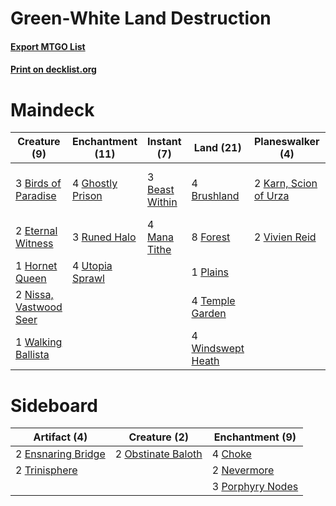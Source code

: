 # Green-White Land Destruction

#### [Export MTGO List](../collection/Green-White%20Land%20Destruction/Green-White%20Land%20Destruction.txt)
#### [Print on decklist.org](http://decklist.org/?deckmain=3%09Beast%20Within%0A3%09Birds%20of%20Paradise%0A4%09Brushland%0A2%09Eternal%20Witness%0A8%09Forest%0A4%09Ghostly%20Prison%0A1%09Hornet%20Queen%0A2%09Karn,%20Scion%20of%20Urza%0A4%09Mana%20Tithe%0A4%09Mwonvuli%20Acid-Moss%0A2%09Nissa,%20Vastwood%20Seer%0A1%09Plains%0A4%09Primal%20Command%0A3%09Runed%20Halo%0A4%09Temple%20Garden%0A4%09Utopia%20Sprawl%0A2%09Vivien%20Reid%0A1%09Walking%20Ballista%0A4%09Windswept%20Heath&deckside=4%09Choke%0A2%09Ensnaring%20Bridge%0A2%09Nevermore%0A2%09Obstinate%20Baloth%0A3%09Porphyry%20Nodes%0A2%09Trinisphere)
# Maindeck

|                                          Creature (9)                                           |                                     Enchantment (11)                                      |                                       Instant (7)                                       |                                         Land (21)                                          |                                        Planeswalker (4)                                        |                                          Sorcery (8)                                          |
|-------------------------------------------------------------------------------------------------|-------------------------------------------------------------------------------------------|-----------------------------------------------------------------------------------------|--------------------------------------------------------------------------------------------|------------------------------------------------------------------------------------------------|-----------------------------------------------------------------------------------------------|
|3 [Birds of Paradise](http://gatherer.wizards.com/Pages/Card/Details.aspx?multiverseid=129906)   |4 [Ghostly Prison](http://gatherer.wizards.com/Pages/Card/Details.aspx?multiverseid=420683)|3 [Beast Within](http://gatherer.wizards.com/Pages/Card/Details.aspx?multiverseid=446158)|4 [Brushland](http://gatherer.wizards.com/Pages/Card/Details.aspx?multiverseid=129496)      |2 [Karn, Scion of Urza](http://gatherer.wizards.com/Pages/Card/Details.aspx?multiverseid=442889)|4 [Mwonvuli Acid-Moss](http://gatherer.wizards.com/Pages/Card/Details.aspx?multiverseid=118888)|
|2 [Eternal Witness](http://gatherer.wizards.com/Pages/Card/Details.aspx?multiverseid=51628)      |3 [Runed Halo](http://gatherer.wizards.com/Pages/Card/Details.aspx?multiverseid=154005)    |4 [Mana Tithe](http://gatherer.wizards.com/Pages/Card/Details.aspx?multiverseid=122324)  |8 [Forest](http://gatherer.wizards.com/Pages/Card/Details.aspx?multiverseid=439860)         |2 [Vivien Reid](http://gatherer.wizards.com/Pages/Card/Details.aspx?multiverseid=447344)        |4 [Primal Command](http://gatherer.wizards.com/Pages/Card/Details.aspx?multiverseid=220571)    |
|1 [Hornet Queen](http://gatherer.wizards.com/Pages/Card/Details.aspx?multiverseid=238141)        |4 [Utopia Sprawl](http://gatherer.wizards.com/Pages/Card/Details.aspx?multiverseid=442181) |                                                                                         |1 [Plains](http://gatherer.wizards.com/Pages/Card/Details.aspx?multiverseid=439856)         |                                                                                                |                                                                                               |
|2 [Nissa, Vastwood Seer](http://gatherer.wizards.com/Pages/Card/Details.aspx?multiverseid=398438)|                                                                                           |                                                                                         |4 [Temple Garden](http://gatherer.wizards.com/Pages/Card/Details.aspx?multiverseid=405112)  |                                                                                                |                                                                                               |
|1 [Walking Ballista](http://gatherer.wizards.com/Pages/Card/Details.aspx?multiverseid=423848)    |                                                                                           |                                                                                         |4 [Windswept Heath](http://gatherer.wizards.com/Pages/Card/Details.aspx?multiverseid=405115)|                                                                                                |                                                                                               |


# Sideboard

|                                        Artifact (4)                                        |                                        Creature (2)                                         |                                      Enchantment (9)                                      |
|--------------------------------------------------------------------------------------------|---------------------------------------------------------------------------------------------|-------------------------------------------------------------------------------------------|
|2 [Ensnaring Bridge](http://gatherer.wizards.com/Pages/Card/Details.aspx?multiverseid=15866)|2 [Obstinate Baloth](http://gatherer.wizards.com/Pages/Card/Details.aspx?multiverseid=438745)|4 [Choke](http://gatherer.wizards.com/Pages/Card/Details.aspx?multiverseid=45431)          |
|2 [Trinisphere](http://gatherer.wizards.com/Pages/Card/Details.aspx?multiverseid=43545)     |                                                                                             |2 [Nevermore](http://gatherer.wizards.com/Pages/Card/Details.aspx?multiverseid=226878)     |
|                                                                                            |                                                                                             |3 [Porphyry Nodes](http://gatherer.wizards.com/Pages/Card/Details.aspx?multiverseid=124470)|


